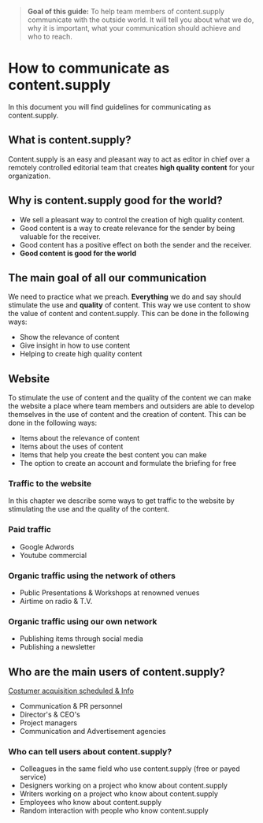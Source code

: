 > **Goal of this guide:** To help team members of content.supply communicate with the outside world. It will tell you about what we do, why it is important, what your communication should achieve and who to reach.

# How to communicate as content.supply

In this document you will find guidelines for communicating as content.supply.

## What is content.supply?

Content.supply is an easy and pleasant way to act as editor in chief over a remotely controlled editorial team that creates **high quality content** for your organization.

## Why is content.supply good for the world?

* We sell a pleasant way to control the creation of high quality content.
* Good content is a way to create relevance for the sender by being valuable for the receiver.
* Good content has a positive effect on both the sender and the receiver.
* **Good content is good for the world**

## The main goal of all our communication

We need to practice what we preach.
**Everything** we do and say should stimulate the use and **quality** of content. This way we use content  to show the value of content  and content.supply. This can be done in the following ways:

* Show the relevance of content
* Give insight in how to use content
* Helping to create high quality content


## Website

To stimulate the use of content and the quality of the content we can make the website a place where team members and outsiders are able to develop themselves in the use of content and the creation of content. This can be done in the following ways:

* Items about the relevance of content
* Items about the uses of content
* Items that help you create the best content you can make
* The option to create an account and formulate the briefing for free

### Traffic to the website

In this chapter we describe some ways to get traffic to the website by stimulating the use and the quality of the content.

### Paid traffic

* Google Adwords
* Youtube commercial

### Organic traffic using the network of others

* Public Presentations & Workshops at renowned venues
* Airtime on radio & T.V.

### Organic traffic using our own network

* Publishing items through social media
* Publishing a newsletter

## Who are the main users of content.supply?

[Costumer acquisition scheduled & Info](https://docs.google.com/spreadsheets/d/1PnkjyH_CFJ3hbuxxjL-z_XvH9KKbVGUSNg8b1kF75qI/edit?usp=sharing)
* Communication & PR personnel
* Director's & CEO's
* Project managers
* Communication and Advertisement agencies


### Who can tell users about content.supply?

* Colleagues in the same field who use content.supply (free or payed service)
* Designers working on a project who know about content.supply
* Writers working on a project who know about content.supply
* Employees who know about content.supply
* Random interaction with people who know content.supply
